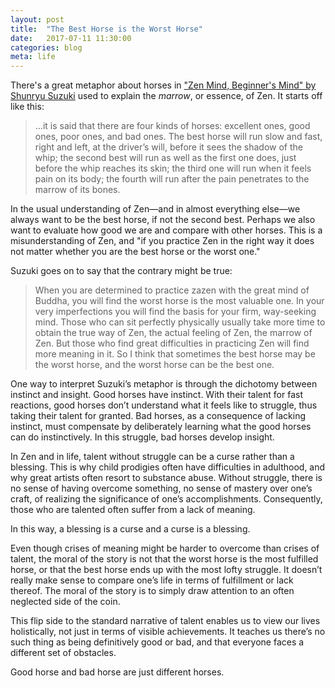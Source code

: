```yaml
---
layout: post
title:  "The Best Horse is the Worst Horse"
date:   2017-07-11 11:30:00
categories: blog
meta: life
---
```


There's a great metaphor about horses in ["Zen Mind, Beginner's Mind" by Shunryu Suzuki](https://www.goodreads.com/book/show/402843.Zen_Mind_Beginner_s_Mind) used to explain the _marrow_, or essence, of Zen. It starts off like this: 

>...it is said that there are four kinds of horses: excellent ones, good ones, poor ones, and bad ones. The best horse will run slow and fast, right and left, at the driver’s will, before it sees the shadow of the whip; the second best will run as well as the first one does, just before the whip reaches its skin; the third one will run when it feels pain on its body; the fourth will run after the pain penetrates to the marrow of its bones.

In the usual understanding of Zen—and in almost everything else—we always want to be the best horse, if not the second best. Perhaps we also want to evaluate how good we are and compare with other horses. This is a misunderstanding of Zen, and "if you practice Zen in the right way it does not matter whether you are the best horse or the worst one." 

Suzuki goes on to say that the contrary might be true:

>When you are determined to practice zazen with the great mind of Buddha, you will find the worst horse is the most valuable one. In your very imperfections you will find the basis for your firm, way-seeking mind. Those who can sit perfectly physically usually take more time to obtain the true way of Zen, the actual feeling of Zen, the marrow of Zen. But those who find great difficulties in practicing Zen will find more meaning in it. So I think that sometimes the best horse may be the worst horse, and the worst horse can be the best one.

One way to interpret Suzuki’s metaphor is through the dichotomy between instinct and insight. Good horses have instinct. With their talent for fast reactions, good horses don’t understand what it feels like to struggle, thus taking their talent for granted. Bad horses, as a consequence of lacking instinct, must compensate by deliberately learning what the good horses can do instinctively. In this struggle, bad horses develop insight. 

In Zen and in life, talent without struggle can be a curse rather than a blessing. This is why child prodigies often have difficulties in adulthood, and why great artists often resort to substance abuse. Without struggle, there is no sense of having overcome something, no sense of mastery over one’s craft, of realizing the significance of one’s accomplishments. Consequently, those who are talented often suffer from a lack of meaning.

In this way, a blessing is a curse and a curse is a blessing. 

Even though crises of meaning might be harder to overcome than crises of talent, the moral of the story is not that the worst horse is the most fulfilled horse, or that the best horse ends up with the most lofty struggle. It doesn’t really make sense to compare one’s life in terms of fulfillment or lack thereof. The moral of the story is to simply draw attention to an often neglected side of the coin. 

This flip side to the standard narrative of talent enables us to view our lives holistically, not just in terms of visible achievements. It teaches us there’s no such thing as being definitively good or bad, and that everyone faces a different set of obstacles.

Good horse and bad horse are just different horses. 



